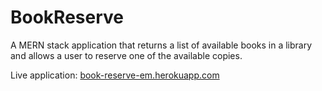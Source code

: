 # BookReserve

A MERN stack application that returns a list of available books in a library and allows a user to reserve one of the available copies.

Live application: [book-reserve-em.herokuapp.com](https://book-reserve-em.herokuapp.com/)
